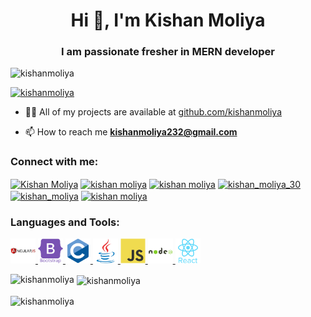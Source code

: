 <h1 align="center">Hi 👋, I'm Kishan Moliya</h1>
<h3 align="center">I am passionate fresher in MERN developer</h3>

<p align="left"> <img src="https://komarev.com/ghpvc/?username=kishanmoliya&label=Profile%20views&color=0e75b6&style=flat" alt="kishanmoliya" /> </p>

<p align="left"> <a href="https://github.com/ryo-ma/github-profile-trophy"><img src="https://github-profile-trophy.vercel.app/?username=kishanmoliya" alt="kishanmoliya" /></a> </p>

- 👨‍💻 All of my projects are available at [github.com/kishanmoliya](github.com/kishanmoliya)

- 📫 How to reach me **kishanmoliya232@gmail.com**

<h3 align="left">Connect with me:</h3>
<p align="left">
<a href="https://www.linkedin.com/in/kishan-moliya-680742222" target="blank"><img align="center" src="https://raw.githubusercontent.com/rahuldkjain/github-profile-readme-generator/master/src/images/icons/Social/linked-in-alt.svg" alt="Kishan Moliya" height="30" width="40" /></a>
<a href="https://twitter.com/kishanmoliya232" target="blank"><img align="center" src="https://raw.githubusercontent.com/rahuldkjain/github-profile-readme-generator/master/src/images/icons/Social/twitter.svg" alt="kishan moliya" height="30" width="40" /></a>
<a href="https://codesandbox.com/kishan moliya" target="blank"><img align="center" src="https://raw.githubusercontent.com/rahuldkjain/github-profile-readme-generator/master/src/images/icons/Social/codesandbox.svg" alt="kishan moliya" height="30" width="40" /></a>
<a href="https://instagram.com/kishan_moliya_30" target="blank"><img align="center" src="https://raw.githubusercontent.com/rahuldkjain/github-profile-readme-generator/master/src/images/icons/Social/instagram.svg" alt="kishan_moliya_30" height="30" width="40" /></a>
<a href="https://www.codechef.com/users/dietrjk_10" target="blank"><img align="center" src="https://cdn.jsdelivr.net/npm/simple-icons@3.1.0/icons/codechef.svg" alt="kishan_moliya" height="30" width="40" /></a>
<a href="https://www.hackerrank.com/kishan moliya" target="blank"><img align="center" src="https://raw.githubusercontent.com/rahuldkjain/github-profile-readme-generator/master/src/images/icons/Social/hackerrank.svg" alt="kishan moliya" height="30" width="40" /></a>
</p>

<h3 align="left">Languages and Tools:</h3>
<p align="left"> <a href="https://angular.io" target="_blank" rel="noreferrer"> <img src="https://raw.githubusercontent.com/devicons/devicon/master/icons/angularjs/angularjs-original-wordmark.svg" alt="angularjs" width="40" height="40"/> </a> <a href="https://getbootstrap.com" target="_blank" rel="noreferrer"> <img src="https://raw.githubusercontent.com/devicons/devicon/master/icons/bootstrap/bootstrap-plain-wordmark.svg" alt="bootstrap" width="40" height="40"/> </a> <a href="https://www.cprogramming.com/" target="_blank" rel="noreferrer"> <img src="https://raw.githubusercontent.com/devicons/devicon/master/icons/c/c-original.svg" alt="c" width="40" height="40"/> </a> <a href="https://www.java.com" target="_blank" rel="noreferrer"> <img src="https://raw.githubusercontent.com/devicons/devicon/master/icons/java/java-original.svg" alt="java" width="40" height="40"/> </a> <a href="https://developer.mozilla.org/en-US/docs/Web/JavaScript" target="_blank" rel="noreferrer"> <img src="https://raw.githubusercontent.com/devicons/devicon/master/icons/javascript/javascript-original.svg" alt="javascript" width="40" height="40"/> </a> <a href="https://nodejs.org" target="_blank" rel="noreferrer"> <img src="https://raw.githubusercontent.com/devicons/devicon/master/icons/nodejs/nodejs-original-wordmark.svg" alt="nodejs" width="40" height="40"/> </a> <a href="https://reactjs.org/" target="_blank" rel="noreferrer"> <img src="https://raw.githubusercontent.com/devicons/devicon/master/icons/react/react-original-wordmark.svg" alt="react" width="40" height="40"/> </a> </p>

<p><img align="left" src="https://github-readme-stats.vercel.app/api/top-langs?username=kishanmoliya&show_icons=true&locale=en&layout=compact" alt="kishanmoliya" /></p>

<p>&nbsp;<img align="center" src="https://github-readme-stats.vercel.app/api?username=kishanmoliya&show_icons=true&locale=en" alt="kishanmoliya" /></p>

<p><img align="center" src="https://github-readme-streak-stats.herokuapp.com/?user=kishanmoliya&" alt="kishanmoliya" /></p>

